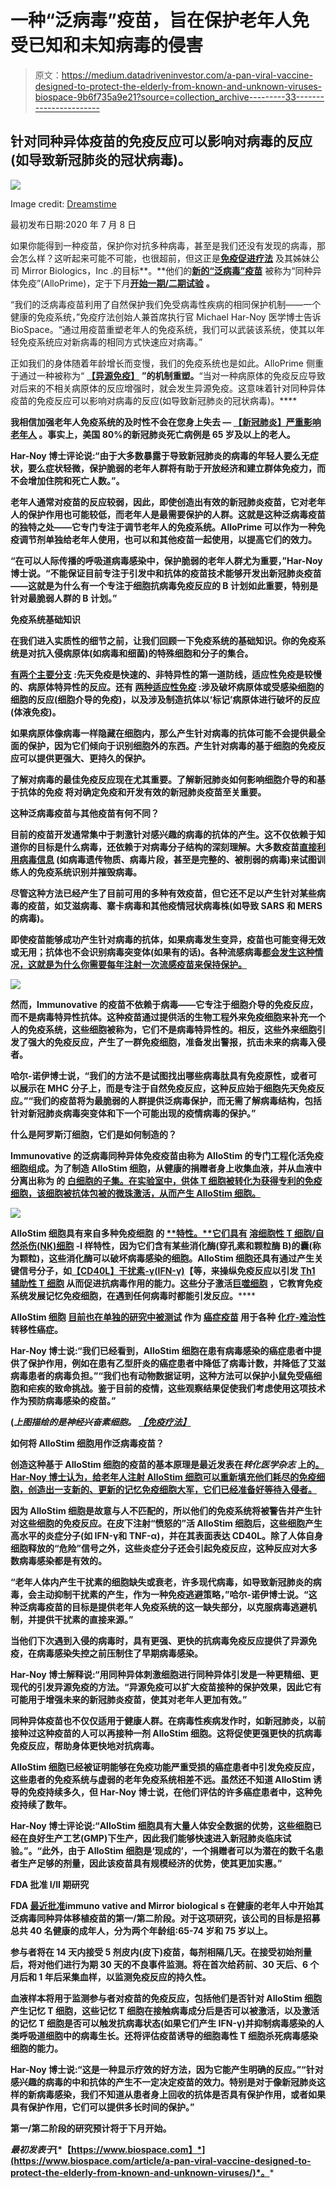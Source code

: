 # 一种“泛病毒”疫苗，旨在保护老年人免受已知和未知病毒的侵害

> 原文：<https://medium.datadriveninvestor.com/a-pan-viral-vaccine-designed-to-protect-the-elderly-from-known-and-unknown-viruses-biospace-9b6f735a9e21?source=collection_archive---------33----------------------->

## 针对同种异体疫苗的免疫反应可以影响对病毒的反应(如导致新冠肺炎的冠状病毒)。

![](img/c84c83fdbcbdcf73e8297d4de62b3422.png)

Image credit: [Dreamstime](https://www.dreamstime.com/conceptual-illustrative-virus-image-virus-pathogen-generic-virus-form-d-illustration-virus-infections-conceptual-image175549028)

最初发布日期:2020 年 7 月 8 日

如果你能得到一种疫苗，保护你对抗多种病毒，甚至是我们还没有发现的病毒，那会怎么样？这听起来可能不可能，也很超前，但这正是[**免疫促进疗法**](https://www.biospace.com/employer/535797/immunovative-therapies-ltd-/) 及其姊妹公司 Mirror Biologics，Inc .的目标**。**他们的[**新的“泛病毒”疫苗**](https://lifesciencenewswire.com/covid-19/mirror-biologics-and-immunovative-therapies-announce-publication-of-the-technical-rationale-for-development-of-a-universal-anti-viral-vaccine-targeted-to-protect-eldery-adults-from-covid-19-and-any-fu/) 被称为“同种异体免疫”(AlloPrime)，定于下月[**开始一期/二期试验**](https://www.prnewswire.com/il/news-releases/immunovative-therapies-and-mirror-biologics-announce-us-fda-clearance-of-a-universal-anti-viral-vaccine-phase-iii-clinical-trial-for-healthy-elderly-adults-301081793.html) **。**

“我们的泛病毒疫苗利用了自然保护我们免受病毒性疾病的相同保护机制——一个健康的免疫系统，”免疫疗法创始人兼首席执行官 Michael Har-Noy 医学博士告诉 BioSpace。“通过用疫苗重塑老年人的免疫系统，我们可以武装该系统，使其以年轻免疫系统应对新病毒的相同方式快速应对病毒。”

正如我们的身体随着年龄增长而变慢，我们的免疫系统也是如此。AlloPrime 侧重于通过一种被称为“ [**【异源免疫】**](https://pubmed.ncbi.nlm.nih.gov/20536568/) **”的机制重塑**[](https://health.usnews.com/health-care/patient-advice/articles/2018-03-14/how-aging-affects-your-immune-system)**。**“当对一种病原体的免疫反应导致对后来的不相关病原体的反应增强时，就会发生异源免疫。这意味着针对同种异体疫苗的免疫反应可以影响对病毒的反应(如导致新冠肺炎的冠状病毒)。****

****我相信加强老年人免疫系统的及时性不会在您身上失去 **—** [**【新冠肺炎】严重影响老年人**](https://www.cdc.gov/coronavirus/2019-ncov/need-extra-precautions/older-adults.html) **。事实上，美国 80%的新冠肺炎死亡病例是 65 岁及以上的老人。******

****Har-Noy 博士评论说:“由于大多数暴露于导致新冠肺炎的病毒的年轻人要么无症状，要么症状轻微，保护脆弱的老年人群将有助于开放经济和建立群体免疫力，而不会增加住院和死亡人数。”。****

****老年人通常对疫苗的反应较弱，因此，即使创造出有效的新冠肺炎疫苗，它对老年人的保护作用也可能较低，而老年人是最需要保护的人群。这就是这种泛病毒疫苗的独特之处——它专门专注于调节老年人的免疫系统。AlloPrime 可以作为一种免疫调节剂单独给老年人使用，也可以和其他疫苗一起使用，以提高它们的效力。****

****“在可以人际传播的呼吸道病毒感染中，保护脆弱的老年人群尤为重要，”Har-Noy 博士说。“不能保证目前专注于引发中和抗体的疫苗技术能够开发出新冠肺炎疫苗——这就是为什么有一个专注于细胞抗病毒免疫反应的 B 计划如此重要，特别是针对最脆弱人群的 B 计划。”****

******免疫系统基础知识******

****在我们进入实质性的细节之前，让我们回顾一下免疫系统的基础知识。你的免疫系统是对抗入侵病原体(如病毒和细菌)的特殊细胞和分子的集合。****

****[**有两个主要分支**](https://www.differencebetween.com/difference-between-innate-and-vs-adaptive-immunity/) :先天免疫是快速的、非特异性的第一道防线，适应性免疫是较慢的、病原体特异性的反应。还有 [**两种适应性免疫**](https://www.differencebetween.com/difference-between-humoral-and-vs-cell-mediated-immunity/) :涉及破坏病原体或受感染细胞的细胞的反应(细胞介导的免疫)，以及涉及制造抗体以‘标记’病原体进行破坏的反应(体液免疫)。****

****如果病原体像病毒一样隐藏在细胞内，那么产生针对病毒的抗体可能不会提供最全面的保护，因为它们倾向于识别细胞外的东西。产生针对病毒的基于细胞的免疫反应可以提供更强大、更持久的保护。****

****了解对病毒的最佳免疫反应现在尤其重要。了解新冠肺炎如何影响细胞介导的和基于抗体的免疫 将对确定免疫和开发有效的新冠肺炎疫苗至关重要。****

******这种泛病毒疫苗与其他疫苗有何不同？******

****目前的疫苗开发通常集中于刺激针对感兴趣的病毒的抗体的产生。这不仅依赖于知道你的目标是什么病毒，还依赖于对病毒分子结构的深刻理解。大多数疫苗[**直接利用病毒信息**](https://www.vaccines.gov/basics/types) (如病毒遗传物质、病毒片段，甚至是完整的、被削弱的病毒)来试图训练人的免疫系统识别并摧毁病毒。****

****尽管这种方法已经产生了目前可用的多种有效疫苗，但它还不足以产生针对某些病毒的疫苗，如艾滋病毒、寨卡病毒和其他疫情冠状病毒株(如导致 SARS 和 MERS 的病毒)。****

****即使疫苗能够成功产生针对病毒的抗体，如果病毒发生变异，疫苗也可能变得无效或无用；抗体也不会识别病毒突变体(如果有的话)。各种流感病毒[**都会发生这种情况，这就是为什么你需要每年注射一次流感疫苗来保持保护。**](https://www.cdc.gov/flu/about/viruses/change.htm)****

****![](img/336dafb66fdcb727ef995e7c7d875560.png)****

****然而，Immunovative 的疫苗不依赖于病毒——它专注于细胞介导的免疫反应，而不是病毒特异性抗体。这种疫苗通过提供活的生物工程外来免疫细胞来补充一个人的免疫系统，这些细胞被称为[](https://immunovative.com/products/allostim)**，它们不是病毒特异性的。相反，这些外来细胞引发了强大的免疫反应，产生了一群免疫细胞，准备发出警报，抗击未来的病毒入侵者。******

******哈尔-诺伊博士说，“我们的方法不是试图找出哪些病毒肽具有免疫原性，或者可以展示在 MHC 分子上，而是专注于自然免疫反应，这种反应始于细胞先天免疫反应。”“我们的疫苗将为最脆弱的人群提供泛病毒保护，而无需了解病毒结构，包括针对新冠肺炎病毒突变体和下一个可能出现的疫情病毒的保护。”******

********什么是阿罗斯汀细胞，它们是如何制造的？********

****Immunovative 的泛病毒同种异体免疫疫苗由称为 AlloStim 的专门工程化活免疫细胞组成。为了制造 AlloStim 细胞，从健康的捐赠者身上收集血液，并从血液中分离出称为 的 [**白细胞的子集。在实验室中，供体 T 细胞被转化为获得专利的免疫细胞，该细胞被抗体包被的微珠激活，从而产生 AlloStim 细胞。**](https://www.thoughtco.com/types-of-white-blood-cells-373374)****

****![](img/6a2182466983dc9e64be3561ff3a2085.png)****

****AlloStim 细胞具有来自多种免疫细胞 **的 [**特性。**它们具有](https://immunovative.com/products/allostim) [**溶细胞性 T 细胞/自然杀伤(NK)细胞**](https://www.thoughtco.com/t-cells-meaning-373354) **-l** 样特性，因为它们含有某些消化酶(穿孔素和颗粒酶 B)的囊(称为颗粒)，这些消化酶可以破坏病毒感染的细胞。AlloStim 细胞还具有通过产生关键信号分子，如[**【CD40L】**](https://en.wikipedia.org/wiki/CD154)**[**干扰素-γ(IFN-γ)**](https://www.sciencedirect.com/topics/neuroscience/interferon-gamma)【等，来操纵免疫反应以引发 [**Th1 辅助性 T 细胞**](https://www.differencebetween.com/difference-between-th1-and-vs-th2-helper-cells/) 从而促进抗病毒作用的能力。这些分子激活[**巨噬细胞**](https://www.thoughtco.com/macrophages-meaning-373352) ，它教育免疫系统发展记忆免疫细胞，在遇到任何病毒时都能引发反应。********

**AlloStim 细胞 [**目前也在单独的研究中被测试**](https://www.biospace.com/article/deep-dive-immunovative-therapies-next-generation-cancer-vaccine-could-change-the-game/) 作为 [**癌症疫苗**](https://immunovative.com/products/allostim) 用于各种 [**化疗-难治性**](https://www.verywellhealth.com/definition-of-chemorefractory-4153832) 转移性癌症。**

**Har-Noy 博士说:“我们已经看到，AlloStim 细胞在患有病毒感染的癌症患者中提供了保护作用，例如在患有乙型肝炎的癌症患者中降低了病毒计数，并降低了艾滋病毒患者的病毒负担。”“我们也有动物数据证明，这种方法可以保护小鼠免受癌细胞和疟疾的致命挑战。鉴于目前的疫情，这些观察结果促使我们考虑使用这项技术作为预防病毒感染的疫苗。”**

**(*上图描绘的是神经兴奋素细胞。* [***【免疫疗法】***](https://immunovative.com/products/allostim)**

****如何将 AlloStim 细胞用作泛病毒疫苗？****

**创造这种基于 AlloStim 细胞的疫苗的基本原理是最近发表在*转化医学杂志* 上的[**。Har-Noy 博士认为，给老年人注射 AlloStim 细胞可以重新填充他们耗尽的免疫细胞，创造出一支新的、更新的记忆免疫细胞大军，它们已经准备好等待入侵者。**](https://translational-medicine.biomedcentral.com/articles/10.1186/s12967-020-02363-3)**

**因为 AlloStim 细胞是故意与人不匹配的，所以他们的免疫系统将被警告并产生针对这些细胞的免疫反应。在皮下注射“愤怒的”活 AlloStim 细胞后，这些细胞产生高水平的炎症分子(如 IFN-γ和 TNF-α)，并在其表面表达 CD40L。除了人体自身细胞释放的“危险”信号之外，这些炎症分子还会引起免疫反应，这种反应对大多数病毒感染都是有效的。**

**“老年人体内产生干扰素的细胞缺失或衰老，许多现代病毒，如导致新冠肺炎的病毒，会主动抑制干扰素的产生，作为一种免疫逃避策略，”哈尔-诺伊博士说。“这种泛病毒疫苗的目标是提供老年人免疫系统的这一缺失部分，以克服病毒逃避机制，并提供干扰素的直接来源。”**

**当他们下次遇到入侵的病毒时，具有更强、更快的抗病毒免疫反应提供了异源免疫，在病毒感染失控之前压制住了早期病毒感染。**

**Har-Noy 博士解释说:“用同种异体刺激细胞进行同种异体引发是一种更精细、更现代的引发异源免疫的方法。“异源免疫可以扩大疫苗接种的保护效果，因此它有可能用于增强未来的新冠肺炎疫苗，使其对老年人更加有效。”**

**同种异体疫苗也不仅仅适用于健康人群。在病毒性疾病发作时，如新冠肺炎，以前接种过这种疫苗的人可以再接种一剂 AlloStim 细胞。这将促使更强更快的抗病毒免疫反应，帮助身体更快地对抗病毒。**

**AlloStim 细胞已经被证明能够在免疫功能严重受损的癌症患者中[](https://ascopubs.org/doi/10.1200/JCO.2018.36.15_suppl.e15054)**引发免疫反应，这些患者的免疫系统与虚弱的老年免疫系统相差不远。虽然还不知道 AlloStim 诱导的免疫持续多久，但 Har-Noy 博士说，在他们评估的许多癌症患者中，这种免疫持续了数年。****

****Har-Noy 博士评论说:“AlloStim 细胞具有大量人体安全数据的优势，这些细胞已经在良好生产工艺(GMP)下生产，因此我们能够快速进入新冠肺炎临床试验。”。“此外，由于 AlloStim 细胞是‘现成的’，一个捐赠者可以为潜在的数千名患者生产足够的剂量，因此该疫苗具有规模经济的优势，使其更加实惠。”****

******FDA 批准 I/II 期研究******

****FDA [**最近批准**](https://www.prnewswire.com/il/news-releases/immunovative-therapies-and-mirror-biologics-announce-us-fda-clearance-of-a-universal-anti-viral-vaccine-phase-iii-clinical-trial-for-healthy-elderly-adults-301081793.html)immuno vative and Mirror biological s 在健康的老年人中开始其泛病毒同种异体移植疫苗的第一/第二阶段。对于这项研究，该公司的目标是招募总共 40 名健康的成年人，分为两个年龄组:65-74 岁和 75 岁以上。****

****参与者将在 14 天内接受 5 剂皮内(皮下)疫苗，每剂相隔几天。在接受初始剂量后，将对他们进行为期 30 天的不良事件监测。将在首次给药前、30 天后、6 个月后和 1 年后采集血样，以监测免疫反应的持久性。****

****血液样本将用于监测参与者对疫苗的免疫反应，包括他们是否针对 AlloStim 细胞产生记忆 T 细胞，这些记忆 T 细胞在接触病毒成分后是否可以被激活，以及激活的记忆 T 细胞是否可以触发抗病毒状态(如果它们产生 IFN-γ)并抑制病毒感染的人类呼吸道细胞中的病毒生长。还将评估疫苗诱导的细胞毒性 T 细胞杀死病毒感染细胞的能力。****

****Har-Noy 博士说:“这是一种显示疗效的好方法，因为它能产生明确的反应。”“针对感兴趣的病毒的中和抗体的产生不一定决定疫苗的效力。特别是对于像新冠肺炎这样的新病毒感染，我们不知道从患者身上回收的抗体是否具有保护作用，或者如果具有保护作用，它们可以提供多长时间的保护。”****

****第一/第二阶段的研究预计将于下月开始。****

*****最初发表于*[*【https://www.biospace.com】*](https://www.biospace.com/article/a-pan-viral-vaccine-designed-to-protect-the-elderly-from-known-and-unknown-viruses/)*。*****